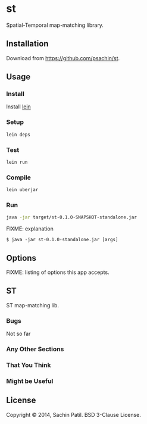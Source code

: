 # st

Spatial-Temporal map-matching library.

## Installation

Download from https://github.com/psachin/st.

## Usage

### Install

Install [lein](http://leiningen.org/#install)

### Setup

```bash
lein deps
```

### Test

```bash
lein run
```

### Compile

```bash
lein uberjar
```

### Run

```bash
java -jar target/st-0.1.0-SNAPSHOT-standalone.jar
```

FIXME: explanation

    $ java -jar st-0.1.0-standalone.jar [args]

## Options

FIXME: listing of options this app accepts.

## ST

ST map-matching lib.

### Bugs

Not so far

### Any Other Sections
### That You Think
### Might be Useful

## License

Copyright © 2014, Sachin Patil.
BSD 3-Clause License.
